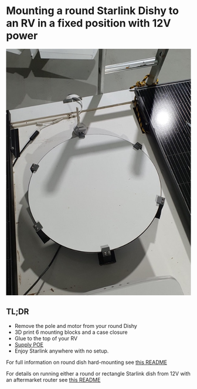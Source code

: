# Mounting a round Starlink Dishy to an RV in a fixed position with 12V power

![](round-dish-mounting/images/dishonroof.jpg)

## TL;DR

* Remove the pole and motor from your round Dishy
* 3D print 6 mounting blocks and a case closure
* Glue to the top of your RV
* [Supply POE](poe/README.md)
* Enjoy Starlink anywhere with no setup.

For full information on round dish hard-mounting see [this README](round-dish-mounting/README.md)

For details on running either a round or rectangle Starlink dish from 12V with an aftermarket router
see [this README](poe/README.md)